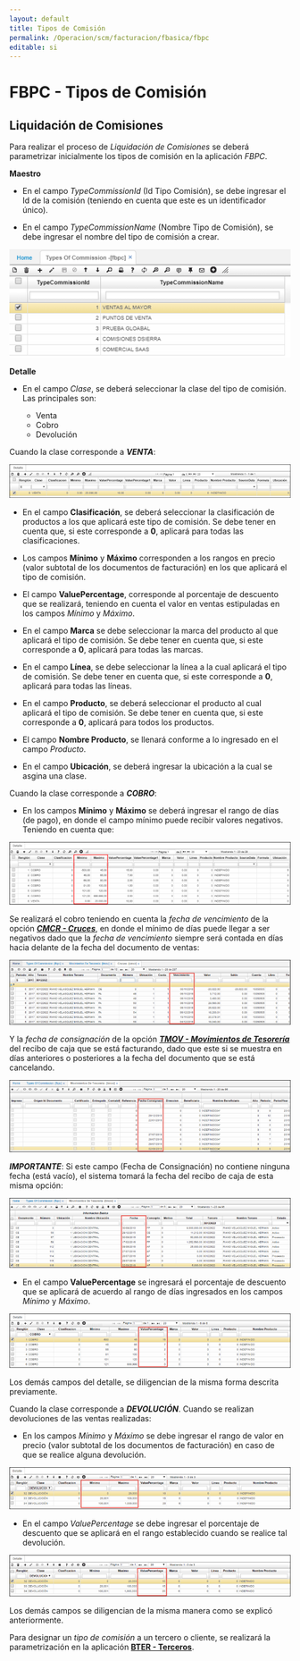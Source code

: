 ```yaml
---
layout: default
title: Tipos de Comisión
permalink: /Operacion/scm/facturacion/fbasica/fbpc
editable: si
---
```


# FBPC - Tipos de Comisión

## Liquidación de Comisiones

Para realizar el proceso de _Liquidación de Comisiones_ se deberá parametrizar inicialmente los tipos de comisión en la aplicación _FBPC_.  

**Maestro**

- En el campo _TypeCommissionId_ (Id Tipo Comisión), se debe ingresar el Id de la comisión (teniendo en cuenta que este es un identificador único).  

- En el campo _TypeCommissionName_ (Nombre Tipo de Comisión), se debe ingresar el nombre del tipo de comisión a crear.  

![](liqcomision1.png)

**Detalle**

- En el campo _Clase_, se deberá seleccionar la clase del tipo de comisión. Las principales son:  

	- Venta
	- Cobro
	- Devolución

Cuando la clase corresponde a _**VENTA**_:

![](liqcomision2.png)

-	En el campo **Clasificación**, se deberá seleccionar la clasificación de productos a los que aplicará este tipo de comisión. Se debe tener en cuenta que, si este corresponde a **0**, aplicará para todas las clasificaciones.  

-	Los campos **Mínimo** y **Máximo** corresponden a los rangos en precio (valor subtotal de los documentos de facturación) en los que aplicará el tipo de comisión.  

-	El campo **ValuePercentage**, corresponde al porcentaje de descuento que se realizará, teniendo en cuenta el valor en ventas estipuladas en los campos _Mínimo_ y _Máximo_.  

-	En el campo **Marca** se debe seleccionar la marca del producto al que aplicará el tipo de comisión. Se debe tener en cuenta que, si este corresponde a **0**, aplicará para todas las marcas.  

-	En el campo **Línea**, se debe seleccionar la línea a la cual aplicará el tipo de comisión. Se debe tener en cuenta que, si este corresponde a **0**, aplicará para todas las líneas.  

-	En el campo **Producto**, se deberá seleccionar el producto al cual aplicará el tipo de comisión. Se debe tener en cuenta que, si este corresponde a **0**, aplicará para todos los productos.  

-	El campo **Nombre Producto**, se llenará conforme a lo ingresado en el campo _Producto_.  

- En el campo **Ubicación**, se deberá ingresar la ubicación a la cual se asgina una clase.  

Cuando la clase corresponde a _**COBRO**_:  

- En los campos **Mínimo** y **Máximo** se deberá ingresar el rango de días (de pago), en donde el campo mínimo puede recibir valores negativos. Teniendo en cuenta que:  

![](liqcomision3.png)

Se realizará el cobro teniendo en cuenta la _fecha de vencimiento_ de la opción [_**CMCR - Cruces**_](http://docs.oasiscom.com/Operacion/erp/cartera/cmovimient/cmcr), en donde el mínimo de días puede llegar a ser negativos dado que la _fecha de vencimiento_ siempre será contada en días hacia delante de la fecha del documento de ventas:  

![](liqcomision4.png)

Y la _fecha de consignación_ de la opción [_**TMOV - Movimientos de Tesorería**_](http://docs.oasiscom.com/Operacion/erp/tesoreria/tmovimient/tmov) del recibo de caja que se está facturando, dado que este si se muestra en días anteriores o posteriores a la fecha del documento que se está cancelando.  

![](liqcomision5.png)

_**IMPORTANTE**_: Si este campo (Fecha de Consignación) no contiene ninguna fecha (está vacío), el sistema tomará la fecha del recibo de caja de esta misma opción:

![](liqcomision6.png)

- En el campo **ValuePercentage** se ingresará el porcentaje de descuento que se aplicará de acuerdo al rango de días ingresados en los campos _Mínimo_ y _Máximo_.

![](liqcomision7.png)

Los demás campos del detalle, se diligencian de la misma forma descrita previamente.  

Cuando la clase corresponde a _**DEVOLUCIÓN**_. Cuando se realizan devoluciones de las ventas realizadas:  

- En los campos _Mínimo_ y _Máximo_ se debe ingresar el rango de valor en precio (valor subtotal de los documentos de facturación) 	en caso de que se realice alguna devolución.  

![](liqcomision8.png)

-	En el campo _ValuePercentage_ se debe ingresar el porcentaje de descuento que se aplicará en el rango establecido cuando se realice tal devolución.  

![](liqcomision9.png)

Los demás campos se diligencian de la misma manera como se explicó anteriormente.  


Para designar un _tipo de comisión_ a un tercero o cliente, se realizará la parametrización en la aplicación [**BTER - Terceros**](http://docs.oasiscom.com/Operacion/common/btercer/bter).




